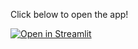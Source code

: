Click below to open the app!

[![Open in Streamlit](https://static.streamlit.io/badges/streamlit_badge_black_white.svg)](https://share.streamlit.io/drewbyron/classification_intuition/main/classification_intuition_app.py)